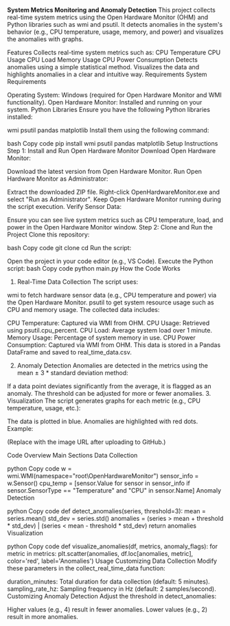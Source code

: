 **System Metrics Monitoring and Anomaly Detection**
This project collects real-time system metrics using the Open Hardware Monitor (OHM) and Python libraries such as wmi and psutil. It detects anomalies in the system's behavior (e.g., CPU temperature, usage, memory, and power) and visualizes the anomalies with graphs.

Features
Collects real-time system metrics such as:
CPU Temperature
CPU Usage
CPU Load
Memory Usage
CPU Power Consumption
Detects anomalies using a simple statistical method.
Visualizes the data and highlights anomalies in a clear and intuitive way.
Requirements
System Requirements

Operating System: Windows (required for Open Hardware Monitor and WMI functionality).
Open Hardware Monitor: Installed and running on your system.
Python Libraries Ensure you have the following Python libraries installed:

wmi
psutil
pandas
matplotlib
Install them using the following command:

bash
Copy code
pip install wmi psutil pandas matplotlib
Setup Instructions
Step 1: Install and Run Open Hardware Monitor
Download Open Hardware Monitor:

Download the latest version from Open Hardware Monitor.
Run Open Hardware Monitor as Administrator:

Extract the downloaded ZIP file.
Right-click OpenHardwareMonitor.exe and select "Run as Administrator".
Keep Open Hardware Monitor running during the script execution.
Verify Sensor Data:

Ensure you can see live system metrics such as CPU temperature, load, and power in the Open Hardware Monitor window.
Step 2: Clone and Run the Project
Clone this repository:

bash
Copy code
git clone <your-repository-url>
cd <your-repository-folder>
Run the script:

Open the project in your code editor (e.g., VS Code).
Execute the Python script:
bash
Copy code
python main.py
How the Code Works
1. Real-Time Data Collection
The script uses:

wmi to fetch hardware sensor data (e.g., CPU temperature and power) via the Open Hardware Monitor.
psutil to get system resource usage such as CPU and memory usage.
The collected data includes:

CPU Temperature: Captured via WMI from OHM.
CPU Usage: Retrieved using psutil.cpu_percent.
CPU Load: Average system load over 1 minute.
Memory Usage: Percentage of system memory in use.
CPU Power Consumption: Captured via WMI from OHM.
This data is stored in a Pandas DataFrame and saved to real_time_data.csv.

2. Anomaly Detection
Anomalies are detected in the metrics using the mean ± 3 * standard deviation method:

If a data point deviates significantly from the average, it is flagged as an anomaly.
The threshold can be adjusted for more or fewer anomalies.
3. Visualization
The script generates graphs for each metric (e.g., CPU temperature, usage, etc.):

The data is plotted in blue.
Anomalies are highlighted with red dots.
Example:

(Replace <insert-image-link-here> with the image URL after uploading to GitHub.)

Code Overview
Main Sections
Data Collection

python
Copy code
w = wmi.WMI(namespace="root\\OpenHardwareMonitor")
sensor_info = w.Sensor()
cpu_temp = [sensor.Value for sensor in sensor_info if sensor.SensorType == "Temperature" and "CPU" in sensor.Name]
Anomaly Detection

python
Copy code
def detect_anomalies(series, threshold=3):
    mean = series.mean()
    std_dev = series.std()
    anomalies = (series > mean + threshold * std_dev) | (series < mean - threshold * std_dev)
    return anomalies
Visualization

python
Copy code
def visualize_anomalies(df, metrics, anomaly_flags):
    for metric in metrics:
        plt.scatter(anomalies, df.loc[anomalies, metric], color='red', label='Anomalies')
Usage
Customizing Data Collection
Modify these parameters in the collect_real_time_data function:

duration_minutes: Total duration for data collection (default: 5 minutes).
sampling_rate_hz: Sampling frequency in Hz (default: 2 samples/second).
Customizing Anomaly Detection
Adjust the threshold in detect_anomalies:

Higher values (e.g., 4) result in fewer anomalies.
Lower values (e.g., 2) result in more anomalies.
